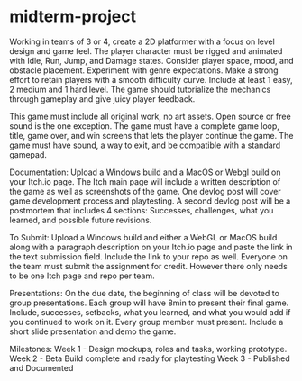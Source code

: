 # midterm-project

Working in teams of 3 or 4, create a 2D platformer with a focus on level design and game feel. The player character must be rigged and animated with Idle, Run, Jump, and Damage states. Consider player space, mood, and obstacle placement. Experiment with genre expectations. Make a strong effort to retain players with a smooth difficulty curve. Include at least 1 easy, 2 medium and 1 hard level. The game should tutorialize the mechanics through gameplay and give juicy player feedback. 

This game must include all original work, no art assets. Open source or free sound is the one exception. The game must have a complete game loop, title, game over, and win screens that lets the player continue the game. The game must have sound, a way to exit, and be compatible with a standard gamepad.

Documentation:
Upload a Windows build and a MacOS or Webgl build on your Itch.io page. The Itch main page will include a written description of the game as well as screenshots of the game. One devlog post will cover game development process and playtesting. A second devlog post will be a postmortem that includes 4 sections: Successes, challenges, what you learned, and possible future revisions.

To Submit:
Upload a Windows build and either a WebGL or MacOS build along with a paragraph description on your Itch.io page and paste the link in the text submission field. Include the link to your repo as well. Everyone on the team must submit the assignment for credit. However there only needs to be one Itch page and repo per team.

Presentations:
On the due date, the beginning of class will be devoted to group presentations. Each group will have 8min to present their final game. Include, successes, setbacks, what you learned, and what you would add if you continued to work on it. Every group member must present. Include a short slide presentation and demo the game.

Milestones:
Week 1 - Design mockups, roles and tasks, working prototype.
Week 2 - Beta Build complete and ready for playtesting
Week 3 - Published and Documented


